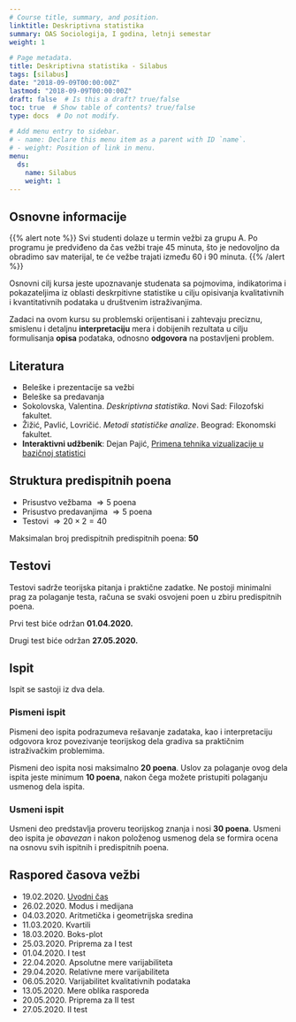 ```yaml
---
# Course title, summary, and position.
linktitle: Deskriptivna statistika
summary: OAS Sociologija, I godina, letnji semestar
weight: 1

# Page metadata.
title: Deskriptivna statistika - Silabus
tags: [silabus]
date: "2018-09-09T00:00:00Z"
lastmod: "2018-09-09T00:00:00Z"
draft: false  # Is this a draft? true/false
toc: true  # Show table of contents? true/false
type: docs  # Do not modify.

# Add menu entry to sidebar.
# - name: Declare this menu item as a parent with ID `name`.
# - weight: Position of link in menu.
menu:
  ds:
    name: Silabus
    weight: 1
---
```


## Osnovne informacije

{{% alert note %}}
Svi studenti dolaze u termin vežbi za grupu A. Po programu je predviđeno da čas vežbi traje 45 minuta, što je nedovoljno da obradimo sav materijal, te će vežbe trajati između 60 i 90 minuta.
{{% /alert %}}

Osnovni cilj kursa jeste upoznavanje studenata sa pojmovima, indikatorima i pokazateljima iz oblasti deskrpitivne statistike u cilju opisivanja kvalitativnih i kvantitativnih podataka u društvenim istraživanjima.

Zadaci na ovom kursu su problemski orijentisani i zahtevaju preciznu, smislenu i detaljnu **interpretaciju** mera i dobijenih rezultata u cilju formulisanja **opisa** podataka, odnosno **odgovora** na postavljeni problem.

## Literatura

- Beleške i prezentacije sa vežbi
- Beleške sa predavanja
- Sokolovska, Valentina. *Deskriptivna statistika*. Novi Sad: Filozofski fakultet.
- Žižić, Pavlić, Lovričić. *Metodi statističke analize*. Beograd: Ekonomski fakultet.
- **Interaktivni udžbenik**: Dejan Pajić, [Primena tehnika vizualizacije u bazičnoj statistici](http://psihologija.ff.uns.ac.rs/viz/pocetna)


## Struktura predispitnih poena

- Prisustvo vežbama $\Rightarrow 5$ poena
- Prisustvo predavanjima $\Rightarrow 5$ poena
- Testovi $\Rightarrow 20 \times 2 = 40$

Maksimalan broj predispitnih predispitnih poena: **50**


## Testovi

Testovi sadrže teorijska pitanja i praktične zadatke. Ne postoji minimalni prag za polaganje testa, računa se svaki osvojeni poen u zbiru predispitnih poena.

Prvi test biće održan **01.04.2020.**

Drugi test biće održan **27.05.2020.**


## Ispit

Ispit se sastoji iz dva dela.

### Pismeni ispit

Pismeni deo ispita podrazumeva rešavanje zadataka, kao i interpretaciju odgovora kroz povezivanje teorijskog dela gradiva sa praktičnim istraživačkim problemima.

Pismeni deo ispita nosi maksimalno **20 poena**. Uslov za polaganje ovog dela ispita jeste minimum **10 poena**, nakon čega možete pristupiti polaganju usmenog dela ispita.

### Usmeni ispit

Usmeni deo predstavlja proveru teorijskog znanja i nosi **30 poena**. Usmeni deo ispita je *obavezan* i nakon položenog usmenog dela se formira ocena na osnovu svih ispitnih i predispitnih poena.


## Raspored časova vežbi

- 19.02.2020. [Uvodni čas](ds01.html)
- 26.02.2020. Modus i medijana
- 04.03.2020. Aritmetička i geometrijska sredina
- 11.03.2020. Kvartili
- 18.03.2020. Boks-plot
- 25.03.2020. Priprema za I test
- 01.04.2020. I test
- 22.04.2020. Apsolutne mere varijabiliteta
- 29.04.2020. Relativne mere varijabiliteta
- 06.05.2020. Varijabilitet kvalitativnih podataka
- 13.05.2020. Mere oblika rasporeda
- 20.05.2020. Priprema za II test
- 27.05.2020. II test
